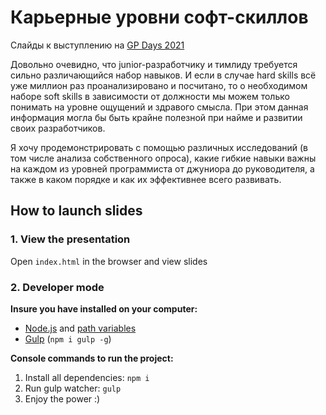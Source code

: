 # Карьерные уровни софт-скиллов

Слайды к выступлению на [GP Days 2021](https://gpdays.globus-ltd.ru/)

Довольно очевидно, что junior-разработчику и тимлиду требуется сильно различающийся набор навыков. И если в случае hard skills всё уже миллион раз проанализировано и посчитано, то о необходимом наборе soft skills в зависимости от должности мы можем только понимать на уровне ощущений и здравого смысла. При этом данная информация могла бы быть крайне полезной при найме и развитии своих разработчиков.

Я хочу продемонстрировать с помощью различных исследований (в том числе анализа собственного опроса), какие гибкие навыки важны на каждом из уровней программиста от джуниора до руководителя, а также в каком порядке и как их эффективнее всего развивать.

## How to launch slides
### 1. View the presentation
Open `index.html` in the browser and view slides

### 2. Developer mode

__Insure you have installed on your computer:__

* [Node.js](https://nodejs.org/en/download/) and [path variables](http://stackoverflow.com/questions/8278143/node-js-how-to-run-node-command-from-any-path)
* [Gulp](http://gulpjs.com/) (`npm i gulp -g`)

__Console commands to run the project:__

1. Install all dependenсies: `npm i`
2. Run gulp watcher: `gulp`
3. Enjoy the power :)
